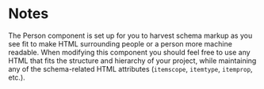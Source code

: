 Notes
==========

The Person component is set up for you to harvest schema markup as you see fit to make HTML surrounding people or a person more machine readable. When modifying this component you should feel free to use any HTML that fits the structure and hierarchy of your project, while maintaining any of the schema-related HTML attributes (`itemscope`, `itemtype`, `itemprop`, etc.).